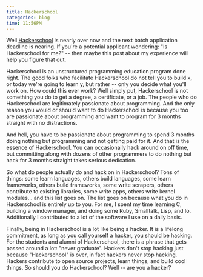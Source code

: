```yaml
---
title: Hackerschool
categories: blog
time: 11:56PM
---
```

Well [Hackerschool](http://www.hackerschool.com) is nearly over now and the next batch application deadline is nearing. If you're a potential applicant wondering: "Is Hackerschool for me?" -- then maybe this post about my experience will help you figure that out.

Hackerschool is an unstructured programming education program done right. The good folks who facilitate Hackerschool do not tell you to build x, or today we're going to learn y, but rather -- only you decide what you'll work on. How could this ever work? Well simply put, Hackerschool is not something you do to get a degree, a certificate, or a job. The people who do Hackerschool are legitimately passionate about programming. And the only reason you would or should want to do Hackerschool is because you too are passionate about programming and want to program for 3 months straight with no distractions.

And hell, you have to be passionate about programming to spend 3 months doing nothing but programming and not getting paid for it. And that is the essence of Hackerschool. You can occasionally hack around on off time, but committing along with dozens of other programmers to do nothing but hack for 3 months straight takes serious dedication.

So what do people actually do and hack on in Hackerschool? Tons of things: some learn languages, others build languages, some learn frameworks, others build frameworks, some write scrapers, others contribute to existing libraries, some write apps, others write kernel modules... and this list goes on. The list goes on because what you do in Hackerschool is entirely up to you. For me, I spent my time learning C, building a window manager, and doing some Ruby, Smalltalk, Lisp, and Io. Additionally I contributed to a lot of the software I use on a daily basis.

Finally, being in Hackerschool is a lot like being a hacker. It is a lifelong commitment, as long as you call yourself a hacker, you should be hacking. For the students and alumni of Hackerschool, there is a phrase that gets passed around a lot: "never graduate". Hackers don't stop hacking just because "Hackerschool" is over, in fact hackers never stop hacking. Hackers contribute to open source projects, learn things, and build cool things. So should you do Hackerschool? Well -- are you a hacker?
